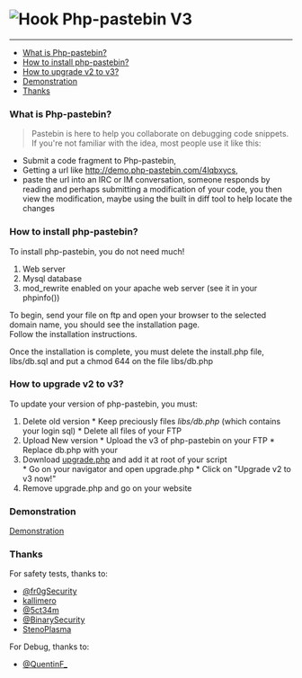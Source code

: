 ![Hook](http://a.fsdn.com/allura/p/php-pastebin/icon) Php-pastebin V3
=============

* * *

*   [What is Php-pastebin?](#what-is-php-pastebin "What is Php-pastebin?")
*   [How to install php-pastebin?](#how-to-install-php-pastebin "How to install php-pastebin?")
*   [How to upgrade v2 to v3?](#how-to-upgrade-v2-to-v3 "How to upgrade v2 to v3?")
*   [Demonstration](#demonstration "Demonstration")
*   [Thanks](#thanks "Thanks")


### What is Php-pastebin? ###

> Pastebin is here to help you collaborate on debugging code snippets.  
> If you're not familiar with the idea, most people use it like this:  

*   Submit a code fragment to Php-pastebin,  
*   Getting a url like http://demo.php-pastebin.com/4lqbxycs,
*   paste the url into an IRC or IM conversation, someone responds by reading and perhaps submitting a modification of your code, you then view the modification, maybe using the built in diff tool to help locate the changes

### How to install php-pastebin? ###

To install php-pastebin, you do not need much!  

1.  Web server  
2.  Mysql database  
3.  mod_rewrite enabled on your apache web server (see it in your phpinfo())  

To begin, send your file on ftp and open your browser to the selected domain name, you should see the installation page.   
Follow the installation instructions.

Once the installation is complete, you must delete the install.php file, libs/db.sql and put a chmod 644 on the file libs/db.php

### How to upgrade v2 to v3? ###

To update your version of php-pastebin, you must:  

   1.  Delete old version
    * Keep preciously files *libs/db.php* (which contains your login sql)
    * Delete all files of your FTP 
   2.  Upload New version
    * Upload the v3 of php-pastebin on your FTP
    * Replace db.php with your
   3.  Download [upgrade.php](http://wiki.php-pastebin.com/_media/upgrade.php "upgrade.php") and add it at root of your script   
    * Go on your navigator and open upgrade.php
    * Click on "Upgrade v2 to v3 now!"
   4.  Remove upgrade.php and go on your website

### Demonstration ###

[Demonstration](http://demo.php-pastebin.com/ "Demonstration")

### Thanks ###

For safety tests, thanks to:

*   [@fr0gSecurity](https://twitter.com/fr0gSecurity "@fr0gSecurity")
*   [kallimero](http://hwc-crew.org/ "kallimero")
*   [@5ct34m](https://twitter.com/5ct34m "@5ct34m")
*   [@BinarySecurity ](https://twitter.com/BinarySecurity "@BinarySecurity ")
*   [StenoPlasma](http://www.exploitdevelopment.com "StenoPlasma")

For Debug, thanks to:

*   [@QuentinF_](https://twitter.com/QuentinF_ "@QuentinF_")

